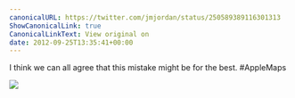 ```yaml
---
canonicalURL: https://twitter.com/jmjordan/status/250589389116301313
ShowCanonicalLink: true
CanonicalLinkText: View original on
date: 2012-09-25T13:35:41+00:00
---
```

I think we can all agree that this mistake might be for the best. #AppleMaps

![](/images/250589389116301313-A3pFuMNCYAAVt3T.jpg)